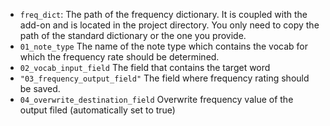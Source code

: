 * ```freq_dict```: The path of the frequency dictionary. 
It is coupled with the add-on and is located in the project directory.
You only need to copy the path of the standard dictionary or the one you provide.
* ```01_note_type``` The name of the note type which contains the vocab for which the frequency rate should be determined.
* ```02_vocab_input_field``` The field that contains the target word
* ```"03_frequency_output_field"``` The field where frequency rating should be saved.
* ```04_overwrite_destination_field``` Overwrite frequency value of the output filed (automatically set to true)

